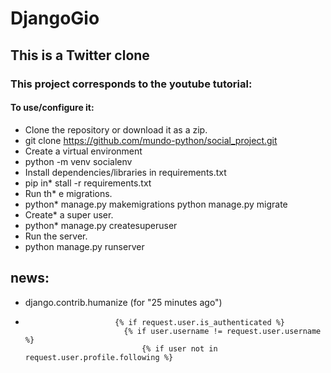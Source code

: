 # DjangoGio

## This is a Twitter clone
### This project corresponds to the youtube tutorial:
#### To use/configure it:
* Clone the repository or download it as a zip.
* git clone https://github.com/mundo-python/social_project.git
* Create a virtual environment
* python -m venv socialenv
* Install dependencies/libraries in requirements.txt
* pip in* stall -r requirements.txt
* Run th* e migrations.
* python*  manage.py makemigrations python manage.py migrate
* Create*  a super user.
* python*  manage.py createsuperuser
* Run the server.
* python manage.py runserver
## news:
* django.contrib.humanize (for "25 minutes ago")
*                         {% if request.user.is_authenticated %}
                            {% if user.username != request.user.username %}
                                {% if user not in request.user.profile.following %}
